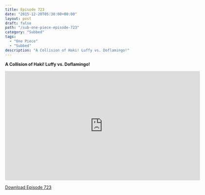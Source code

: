 ```yaml
---
title: Episode 723
date: "2015-12-20T05:30:00+00:00"
layout: post
draft: false
path: "/sub-one-piece-episode-723"
category: "Subbed"
tags:
  - "One Piece"
  - "Subbed"
description: "A Collision of Haki! Luffy vs. Doflamingo!"
---
```


**A Collision of Haki! Luffy vs. Doflamingo!**

<iframe width="640" height="360" src="https://www.rapidvideo.com/e/G6FRPGLIQT" frameborder="0" marginwidth=0 marginheight=0 scrolling=no allowfullscreen></iframe>

<a href="http://ouo.io/qs/eCodkFEQ?s=https://rapidvid.to/d/https://www.rapidvideo.com/e/G6FRPGLIQT">Download Episode 723</a>
